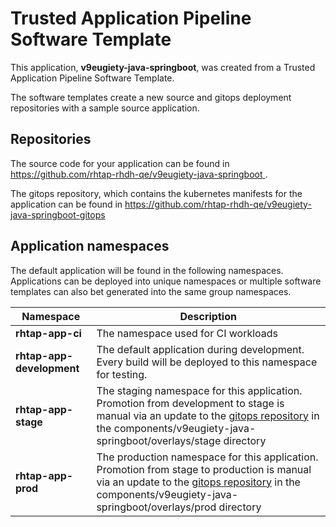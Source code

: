 # Trusted Application Pipeline Software Template

This application, **v9eugiety-java-springboot**, was created from a Trusted Application Pipeline Software Template.

The software templates create a new source and gitops deployment repositories with a sample source application. 

## Repositories

The source code for your application can be found in [https://github.com/rhtap-rhdh-qe/v9eugiety-java-springboot ](https://github.com/rhtap-rhdh-qe/v9eugiety-java-springboot ).
 
The gitops repository, which contains the kubernetes manifests for the application can be found in 
[https://github.com/rhtap-rhdh-qe/v9eugiety-java-springboot-gitops ](https://github.com/rhtap-rhdh-qe/v9eugiety-java-springboot-gitops ) 

## Application namespaces 

The default application will be found in the following namespaces. Applications can be deployed into unique namespaces or multiple software templates can also bet generated into the same group namespaces.  

|  Namespace   |  Description   |  
| -------- | -------- |
| **rhtap-app-ci** | The namespace used for CI workloads |
| **rhtap-app-development** | The default application during development. Every build will be deployed to this namespace for testing. |
| **rhtap-app-stage** | The staging namespace for this application. Promotion from development to stage is manual via an update to the [gitops repository](https://github.com/rhtap-rhdh-qe/v9eugiety-java-springboot-gitops ) in the components/v9eugiety-java-springboot/overlays/stage directory |
| **rhtap-app-prod** | The production namespace for this application. Promotion from stage to production is manual via an update to the [gitops repository](https://github.com/rhtap-rhdh-qe/v9eugiety-java-springboot-gitops ) in the components/v9eugiety-java-springboot/overlays/prod directory |